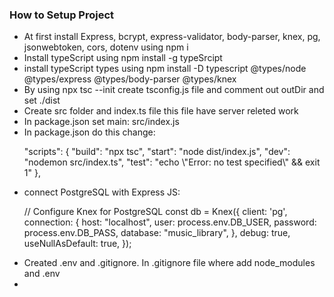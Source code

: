 <h3>How to Setup Project</h3>
<ul>
  <li>At first install Express, bcrypt, express-validator, body-parser, knex, pg, jsonwebtoken, cors, dotenv using  npm i </li>
  <li>Install typeScript using npm install -g typeSrcipt</li>
  <li>install typeScript types using npm install -D typescript @types/node @types/express @types/body-parser @types/knex </li>
  <li>By using npx tsc --init create tsconfig.js file and comment out outDir and set ./dist</li>
  <li>Create src folder and index.ts file this file have server releted work</li>
  <li>In package.json set main: src/index.js</li>
  <li>In package.json do this change:
<p>
    "scripts": {
    "build": "npx tsc",
    "start": "node dist/index.js",
    "dev": "nodemon src/index.ts",
    "test": "echo \"Error: no test specified\" && exit 1"
  },
</p>
  </li>
  <li>connect PostgreSQL with Express JS:
<p>
  // Configure Knex for PostgreSQL
    const db = Knex({
      client: 'pg',
      connection: {
        host: "localhost",
        user: process.env.DB_USER,
        password: process.env.DB_PASS,
        database: "music_library",
      },
      debug: true,  
      useNullAsDefault: true, 
});
</p></li>
  <li>Created .env and .gitignore. In .gitignore file where add node_modules and .env</li>
  <li></li>
</ul>
